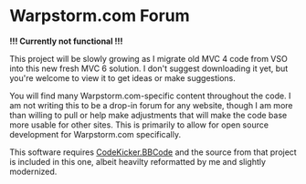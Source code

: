 # Warpstorm.com Forum

**!!! Currently not functional !!!**

This project will be slowly growing as I migrate old MVC 4 code from VSO into this new fresh MVC 6 solution. I don't suggest downloading it yet, but you're welcome to view it to get ideas or make suggestions.

You will find many Warpstorm.com-specific content throughout the code. I am not writing this to be a drop-in forum for any website, though I am more than willing to pull or help make adjustments that will make the code base more usable for other sites. This is primarily to allow for open source development for Warpstorm.com specifically.

This software requires [CodeKicker.BBCode](https://bbcode.codeplex.com/) and the source from that project is included in this one, albeit heavilty reformatted by me and slightly modernized.
